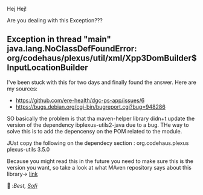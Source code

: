 Hej Hej!

Are you dealing with this Exception???

## Exception in thread "main" java.lang.NoClassDefFoundError: org/codehaus/plexus/util/xml/Xpp3DomBuilder$InputLocationBuilder 

I've been stuck with this for two days and finally found the answer.
Here are my sources: 
+ https://github.com/ere-health/dgc-ps-app/issues/6
+ https://bugs.debian.org/cgi-bin/bugreport.cgi?bug=948286

SO basically the problem is that tha maven-helper library didn+t update the version of the dependency ibplexus-utils2-java 
due to a bug. THe way to solve 
this is to add the depencensy on the POM related to the module.

JUst copy the following on the dependecy section :
        <dependency>
            <groupId>org.codehaus.plexus</groupId>
            <artifactId>plexus-utils</artifactId>
            <version>3.5.0</version>
        </dependency>
        

Because you might read this in the future you need to make sure this is the version you want,
so take a look at what MAven repository says about this library-> [link](https://mvnrepository.com/artifact/org.codehaus.plexus/plexus-utils) 


🐼 :_Best, [Sofi](https://github.com/Sofi1410)_
